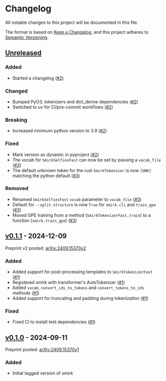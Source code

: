 # Changelog

All notable changes to this project will be documented in this file.

The format is based on [Keep a Changelog](https://keepachangelog.com/en/1.1.0/),
and this project adheres to [Semantic Versioning](https://semver.org/spec/v2.0.0.html).

## [Unreleased](https://github.com/BattModels/smirk)

### Added

- Started a changelog ([#2](https://github.com/BattModels/smirk/pull/2))

### Changed

- Bumped PyO3, tokenizers and dict_derive dependencies ([#2](https://github.com/BattModels/smirk/pull/2))
- Switched to uv for CI/pre-commit workflows ([#2](https://github.com/BattModels/smirk/pull/2))

### Breaking

- Increased minimum python version to 3.9 ([#2](https://github.com/BattModels/smirk/pull/2))

### Fixed

- Mark version as dynamic in pyproject ([#2](https://github.com/BattModels/smirk/pull/2))
- The vocab for `SmirkSelfiesFast` can now be set by passing a `vocab_file` ([#3](https://github.com/BattModels/smirk/pull/3))
- The default unknown token for the rust `SmirkTokenzier` is now `[UNK]` matching the python default ([#3](https://github.com/BattModels/smirk/pull/3))

### Removed

- Renamed `SmirkSelfiesFast` `vocab` parameter to `vocab_file` ([#3](https://github.com/BattModels/smirk/pull/3))
- Default for `--split-structure` is now `True` for `smirk.cli` and `train_gpe` ([#3](https://github.com/BattModels/smirk/pull/3))
- Moved GPE training from a method (`SmirkTokenizerFast.train`) to a function (`smirk.train_gpe`) ([#3](https://github.com/BattModels/smirk/pull/3))

## [v0.1.1](https://github.com/BattModels/smirk/tree/v0.1.1) - 2024-12-09

Preprint v2 posted: [arXiv:2409.15370v2](https://arxiv.org/abs/2409.15370v2)

### Added

- Added support for post-processing templates to `SmirkTokenizerFast` ([#1](https://github.com/BattModels/smirk/pull/1))
- Registered smirk with transformer's AutoTokenizer ([#1](https://github.com/BattModels/smirk/pull/1))
- Added `vocab`, `convert_ids_to_tokens` and `convert_tokens_to_ids` methods ([#1](https://github.com/BattModels/smirk/pull/1))
- Added support for truncating and padding during tokenization ([#1](https://github.com/BattModels/smirk/pull/1))

### Fixed

- Fixed CI to install test dependencies ([#1](https://github.com/BattModels/smirk/pull/1))

## [v0.1.0](https://github.com/BattModels/smirk/tree/v0.1.0) - 2024-09-11

Preprint posted: [arXiv:2409.15370v1](https://arxiv.org/abs/2409.15370v1)

### Added

- Initial tagged version of smirk
